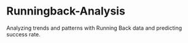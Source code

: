 # Runningback-Analysis
Analyzing trends and patterns with Running Back data and predicting success rate.
